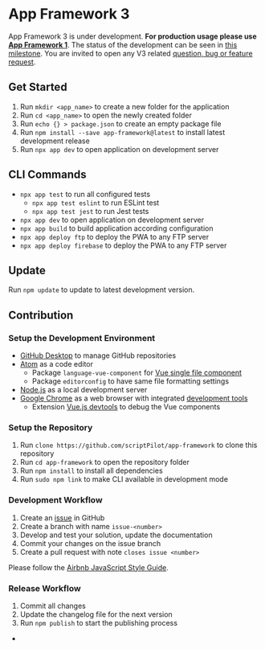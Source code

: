 # App Framework 3

App Framework 3 is under development. **For production usage please use [App Framework 1](https://github.com/scriptPilot/app-framework)**. The status of the development can be seen in [this milestone](https://github.com/scriptPilot/app-framework/milestone/8). You are invited to open any V3 related [question, bug or feature request](https://github.com/scriptPilot/app-framework/issues).

## Get Started

1. Run `mkdir <app_name>` to create a new folder for the application
2. Run `cd <app_name>` to open the newly created folder
3. Run `echo {} > package.json` to create an empty package file
4. Run `npm install --save app-framework@latest` to install latest development release
5. Run `npx app dev` to open application on development server

## CLI Commands

- `npx app test` to run all configured tests
  - `npx app test eslint` to run ESLint test
  - `npx app test jest` to run Jest tests
- `npx app dev` to open application on development server
- `npx app build` to build application according configuration
- `npx app deploy ftp` to deploy the PWA to any FTP server
- `npx app deploy firebase` to deploy the PWA to any FTP server

## Update

Run `npm update` to update to latest development version.

## Contribution

### Setup the Development Environment

- [GitHub Desktop](https://desktop.github.com/) to manage GitHub repositories
- [Atom](https://atom.io/) as a code editor
  - Package `language-vue-component` for [Vue single file component](https://vuejs.org/v2/guide/single-file-components.html)
  - Package `editorconfig` to have same file formatting settings
- [Node.js](https://nodejs.org) as a local development server
- [Google Chrome](https://www.google.de/chrome) as a web browser with integrated [development tools](https://developers.google.com/web/tools/chrome-devtools/)
  - Extension [Vue.js devtools](https://chrome.google.com/webstore/detail/vuejs-devtools/nhdogjmejiglipccpnnnanhbledajbpd) to debug the Vue components

### Setup the Repository

1. Run `clone https://github.com/scriptPilot/app-framework` to clone this repository
2. Run `cd app-framework` to open the repository folder
3. Run `npm install` to install all dependencies
4. Run `sudo npm link` to make CLI available in development mode

### Development Workflow

1. Create an [issue](https://github.com/scriptPilot/app-framework/issues) in GitHub
2. Create a branch with name `issue-<number>`
3. Develop and test your solution, update the documentation
4. Commit your changes on the issue branch
5. Create a pull request with note `closes issue <number>`

Please follow the [Airbnb JavaScript Style Guide](https://github.com/airbnb/javascript).

### Release Workflow

1. Commit all changes
2. Update the changelog file for the next version
3. Run `npm publish` to start the publishing process
  -
